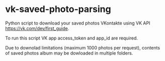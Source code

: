 # vk-saved-photo-parsing
Python script to download your saved photos VKontakte using VK API https://vk.com/dev/first_guide.

To run this script VK app access_token and app_id are required.

Due to downolad limitations (maximum 1000 photos per request), contents of saved photos album may be dowloaded in multiple folders.
